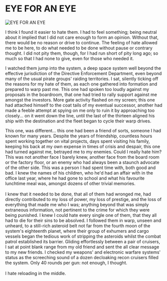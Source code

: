 # EYE FOR AN EYE

![EYE FOR AN EYE](images/eyeforaneye.jpg)

I think I found it easier to hate them. I had to feel something; being  neutral about it implied that I did not care enough to form an opinion. Without  that, there would be no reason or drive to continue. The feeling of hate  allowed me to be here, to do what needed to be done without pause or contrary  thought. I did not pity them, though, for I had run short of pity long ago; so  much so that I had none to give, even for those who needed it.

I watched them jump into the system, a deep space system well beyond the  effective jurisdiction of the Directive Enforcement Department, even beyond  many of the usual pirate groups' raiding territories. I sat, silently ticking  off the reasons for my hate of them, as each one gathered into formation and prepared  to warp past me. This one had spoken too loudly against my proposals in the  boardroom, that one had tried to rally support against me amongst the  investors. More gate activity flashed on my screen; this one had attached  himself to the coat tails of my eventual successor, another had made a feeble  attempt at spying on me only to ruin it by approaching too closely... on it  went down the line, until the last of the thirteen aligned his ship with the  destination and the fleet began to cycle their warp drives.

<p>This one, was different... this one had been a friend of sorts, someone  I had known for many years. Despite the years of friendship, countless hours  spent working together on vital projects, days spent visiting his family,  keeping his back at my own expense in times of crisis and despair, this one had  turned against me, betrayed me to my enemies. Could I really hate him? This was  not another face I barely knew, another face from the board room or the factory  floor, or an enemy who had always been a staunch advocate of the other side.  This was a person I had spent time with, both good and bad. I knew the names of  his children, who he'd had an affair with in the office last year, where he had  gone to school and what his favourite lunchtime meal was, amongst dozens of  other trivial memories. <br>
    <br>
  I knew that it needed to be done, that all of them had wronged me, had directly  contributed to my loss of power, my loss of prestige, and the loss of  everything that made me who I was; anything beyond that was simply extraneous  information, not pertinent to the crime for which they were being punished. I  knew I could hate every single one of them, that they all had to die for their  sins to be absolved. I followed them in warp, unseen and unheard, to a  still-rich asteroid belt not far from the fourth moon of the system's  eighteenth planet, where their group of exhumers and cargo vessels began the  tedious work of stripping the asteroids whilst the combat patrol established  its barrier. Gliding effortlessly between a pair of cruisers, I sat at point  blank range from my old friend and sent the all clear message to my new  friends. I checked my weapons' and electronic warfare systems' status as the  screeching sound of a dozen decloaking recon cruisers filled the system. Only  40 rounds per gun: not enough, I thought.<br>
  <br>
  I hate reloading in the middle. </p>



                            
                        
